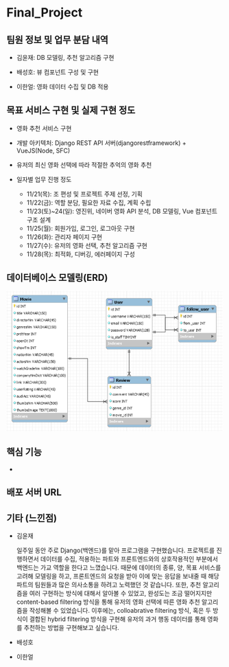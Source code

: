 # Final_Project



## 팀원 정보 및 업무 분담 내역

- 김윤재: DB 모델링, 추천 알고리즘 구현

- 배성호: 뷰 컴포넌트 구성 및 구현

- 이한얼: 영화 데이터 수집 및 DB 적용

  

## 목표 서비스 구현 및 실제 구현 정도

- 영화 추천 서비스 구현

- 개발 아키텍처: Django REST API 서버(djangorestframework) + VueJS(Node, SFC)

- 유저의 최신 영화 선택에 따라 적절한 추억의 영화 추천

- 일자별 업무 진행 정도

  - 11/21(목): 조 편성 및 프로젝트 주제 선정, 기획
  - 11/22(금): 역할 분담, 필요한 자료 수집, 계획 수립
  - 11/23(토)~24(일): 영진위, 네이버 영화 API 분석, DB 모델링, Vue 컴포넌트 구조 설계
  - 11/25(월): 회원가입, 로그인, 로그아웃 구현
  - 11/26(화): 관리자 페이지 구현
  - 11/27(수): 유저의 영화 선택, 추천 알고리즘 구현
  - 11/28(목): 최적화, 디버깅, 에러페이지 구성

  

## 데이터베이스 모델링(ERD)

![](./img/ERD.PNG)



## 핵심 기능

- 

## 배포 서버 URL



## 기타 (느낀점)

- 김윤재

   일주일 동안 주로 Django(백엔드)를 맡아 프로그램을 구현했습니다. 프로젝트를 진행하면서 데이터를 수집, 적용하는 파트와 프론트엔드와의 상호작용적인 부분에서 백엔드는 가교 역할을 한다고 느꼈습니다. 때문에 데이터의 종류, 양, 목표 서비스를 고려해 모델링을 하고, 프론트엔드의 요청을 받아 이에 맞는 응답을 보내줄 때 해당 파트의 팀원들과 많은 의사소통을 하려고 노력했던 것 같습니다. 또한, 추천 알고리즘을 여러 구현하는 방식에 대해서 알아볼 수 있었고, 완성도는 조금 떨어지지만 content-based filtering 방식을 통해 유저의 영화 선택에 따른 영화 추천 알고리즘을 작성해볼 수 있었습니다. 이후에는, colloabrative filtering 방식, 혹은 두 방식이 결합된 hybrid filtering 방식을 구현해 유저의 과거 행동 데이터를 통해 영화를 추천하는 방법을 구현해보고 싶습니다.

- 배성호

- 이한얼
